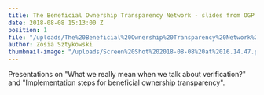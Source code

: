 ```yaml
---
title: The Beneficial Ownership Transparency Network - slides from OGP Summit 2018
date: 2018-08-08 15:13:00 Z
position: 1
file: "/uploads/The%20Beneficial%20Ownership%20Transparency%20Network%20-%20slides%20from%20OGP%20Summit%202018.pdf"
author: Zosia Sztykowski
thumbnail-image: "/uploads/Screen%20Shot%202018-08-08%20at%2016.14.47.png"
---
```


Presentations on "What we really mean when we talk about verification?" and "Implementation steps for beneficial ownership transparency". 